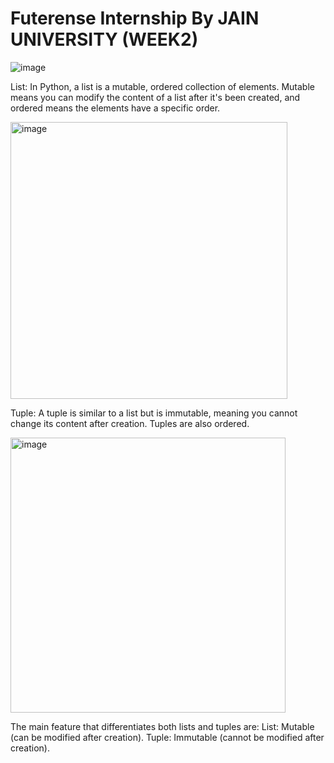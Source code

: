 # Futerense Internship By JAIN UNIVERSITY (WEEK2)

![image](https://github.com/DeeruReddy/futurense-internship/assets/115466624/4624b509-e3c7-4366-974b-15cc1baec6d7)


List:
In Python, a list is a mutable, ordered collection of elements. Mutable means you can modify the content of a list after it's been created, and ordered means the elements have a specific order.

<img width="443" alt="image" src="https://github.com/DeeruReddy/futurense-internship/assets/115466624/3a71ca82-b3fd-45c9-b36e-aa735ee1f9eb">



Tuple:
A tuple is similar to a list but is immutable, meaning you cannot change its content after creation. Tuples are also ordered.

<img width="440" alt="image" src="https://github.com/DeeruReddy/futurense-internship/assets/115466624/73fa273a-6fbc-4fbd-83c1-1486c3d2ccf6">



The main feature that differentiates both lists and tuples are:
List: Mutable (can be modified after creation).
Tuple: Immutable (cannot be modified after creation).


